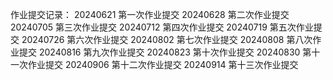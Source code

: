 作业提交记录： 
20240621 第一次作业提交 
20240628 第二次作业提交 
20240705 第三次作业提交 
20240712 第四次作业提交
20240719 第五次作业提交
20240726 第六次作业提交
20240802 第七次作业提交
20240808 第八次作业提交
20240816 第九次作业提交
20240823 第十次作业提交
20240830 第十一次作业提交
20240906 第十二次作业提交
20240914 第十三次作业提交
